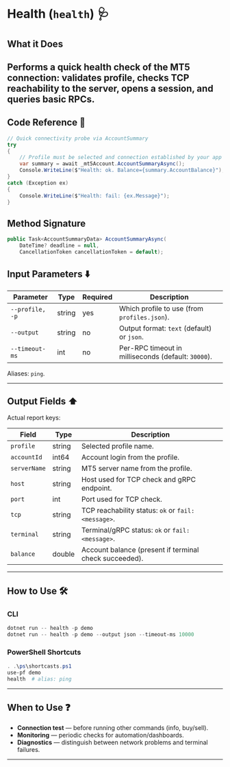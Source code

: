 
# Health (`health`) 🩺

## What it Does

Performs a quick **health check** of the MT5 connection: validates profile, checks TCP reachability to the server, opens a session, and queries basic RPCs.
---
## Code Reference 🧩

```csharp
// Quick connectivity probe via AccountSummary
try
{
    // Profile must be selected and connection established by your app’s flow
    var summary = await _mt5Account.AccountSummaryAsync();
    Console.WriteLine($"Health: ok. Balance={summary.AccountBalance}");
}
catch (Exception ex)
{
    Console.WriteLine($"Health: fail: {ex.Message}");
}
```

## Method Signature

```csharp
public Task<AccountSummaryData> AccountSummaryAsync(
    DateTime? deadline = null,
    CancellationToken cancellationToken = default);
```
## Input Parameters ⬇️

| Parameter       | Type   | Required | Description                                         |
| --------------- | ------ | -------- | --------------------------------------------------- |
| `--profile, -p` | string | yes      | Which profile to use (from `profiles.json`).        |
| `--output`      | string | no       | Output format: `text` (default) or `json`.          |
| `--timeout-ms`  | int    | no       | Per-RPC timeout in milliseconds (default: `30000`). |

Aliases: `ping`.

---

## Output Fields ⬆️

Actual report keys:

| Field        | Type   | Description                                            |
| ------------ | ------ | ------------------------------------------------------ |
| `profile`    | string | Selected profile name.                                 |
| `accountId`  | int64  | Account login from the profile.                        |
| `serverName` | string | MT5 server name from the profile.                      |
| `host`       | string | Host used for TCP check and gRPC endpoint.             |
| `port`       | int    | Port used for TCP check.                               |
| `tcp`        | string | TCP reachability status: `ok` or `fail: <message>`.    |
| `terminal`   | string | Terminal/gRPC status: `ok` or `fail: <message>`.       |
| `balance`    | double | Account balance (present if terminal check succeeded). |

---

## How to Use 🛠️

### CLI

```powershell
dotnet run -- health -p demo
dotnet run -- health -p demo --output json --timeout-ms 10000
```

### PowerShell Shortcuts

```powershell
. .\ps\shortcasts.ps1
use-pf demo
health  # alias: ping
```

---

## When to Use ❓

* **Connection test** — before running other commands (info, buy/sell).
* **Monitoring** — periodic checks for automation/dashboards.
* **Diagnostics** — distinguish between network problems and terminal failures.

---
